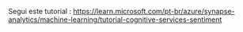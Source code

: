 Segui este tutorial :
https://learn.microsoft.com/pt-br/azure/synapse-analytics/machine-learning/tutorial-cognitive-services-sentiment 
